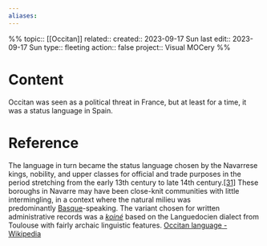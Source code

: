 ```yaml
---
aliases:
---
```

%%
topic:: [[Occitan]]
related:: 
created:: 2023-09-17 Sun 
last edit:: 2023-09-17 Sun 
type:: fleeting
action:: false
project:: Visual MOCery
%%
# Content
Occitan was seen as a political threat in France, but at least for a time, it was a status language in Spain.
# Reference
The language in turn became the status language chosen by the Navarrese kings, nobility, and upper classes for official and trade purposes in the period stretching from the early 13th century to late 14th century.[[31]](https://en.wikipedia.org/wiki/Occitan_language#cite_note-32) These boroughs in Navarre may have been close-knit communities with little intermingling, in a context where the natural milieu was predominantly [Basque](https://en.wikipedia.org/wiki/Basque_language "Basque language")-speaking. The variant chosen for written administrative records was a _[koiné](https://en.wikipedia.org/wiki/Koin%C3%A9_language "Koiné language")_ based on the Languedocien dialect from Toulouse with fairly archaic linguistic features.
[Occitan language - Wikipedia](https://en.wikipedia.org/wiki/Occitan_language)


